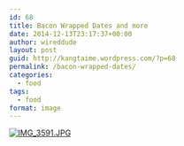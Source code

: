 ```yaml
---
id: 68
title: Bacon Wrapped Dates and more
date: 2014-12-13T23:17:37+00:00
author: wireddude
layout: post
guid: http://kangtaime.wordpress.com/?p=68
permalink: /bacon-wrapped-dates/
categories:
  - food
tags:
  - food
format: image
---
```

[<img src="http://i0.wp.com/kangtai.me/wp-content/uploads/2014/12/img_3591.jpg?w=604" alt="IMG_3591.JPG" class="alignnone size-full" data-recalc-dims="1" />](http://i0.wp.com/kangtai.me/wp-content/uploads/2014/12/img_3591.jpg)
